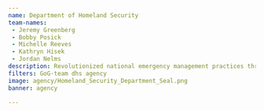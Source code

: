 ```yaml
---
name: Department of Homeland Security
team-names: 
 - Jeremy Greenberg 
 - Bobby Posick 
 - Michelle Reeves 
 - Kathryn Hisek 
 - Jordan Nelms
description: Revolutionized national emergency management practices through the development and release of the Lifeline Toolkit, Incident Stabilization Guide, and the revised National Response Framework.
filters: GoG-team dhs agency
image: agency/Homeland_Security_Department_Seal.png
banner: agency

---
```

